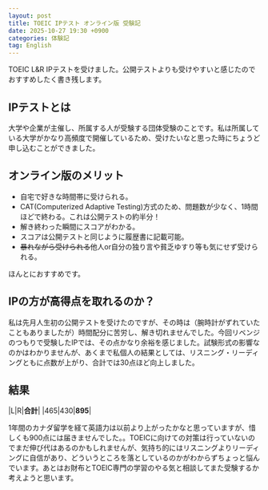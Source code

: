 ```yaml
---
layout: post
title: TOEIC IPテスト オンライン版 受験記
date: 2025-10-27 19:30 +0900
categories: 体験記
tag: English
---
```

TOEIC L&R IPテストを受けました。公開テストよりも受けやすいと感じたのでおすすめしたく書き残します。

## IPテストとは

大学や企業が主催し、所属する人が受験する団体受験のことです。私は所属している大学がかなり高頻度で開催しているため、受けたいなと思った時にちょうど申し込むことができました。

## オンライン版のメリット

- 自宅で好きな時間帯に受けられる。
- CAT(Computerized Adaptive Testing)方式のため、問題数が少なく、1時間ほどで終わる。これは公開テストの約半分！
- 解き終わった瞬間にスコアがわかる。
- スコアは公開テストと同じように履歴書に記載可能。
- ~~暴れながら受けられる~~他人or自分の独り言や貧乏ゆすり等も気にせず受けられる。

ほんとにおすすめです。

## IPの方が高得点を取れるのか？

私は先月人生初の公開テストを受けたのですが、その時は（腕時計がずれていたこともありましたが）時間配分に苦労し、解き切れませんでした。今回リベンジのつもりで受験したIPでは、その点かなり余裕を感じました。試験形式の影響なのかはわかりませんが、あくまで私個人の結果としては、リスニング・リーディングともに点数が上がり、合計では30点ほど向上しました。

## 結果

|L|R|**合計**|
|465|430|**895**|

1年間のカナダ留学を経て英語力は以前より上がったかなと思っていますが、惜しくも900点には届きませんでした。。TOEICに向けての対策は行っていないのでまだ伸び代はあるのかもしれませんが、気持ち的にはリスニングよりリーディングに自信があり、どういうところを落としているのかがわからずちょっと悩んでいます。あとはお財布とTOEIC専門の学習のやる気と相談してまた受験するか考えようと思います。



